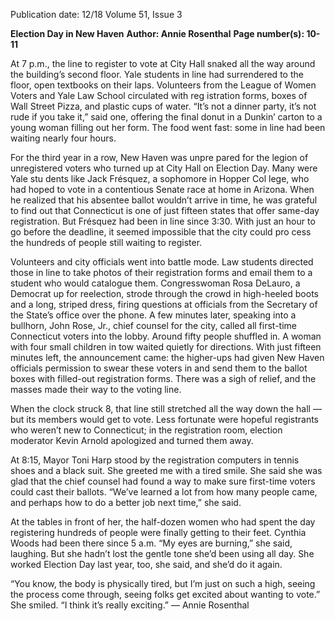 Publication date: 12/18
Volume 51, Issue 3

**Election Day in New Haven**
**Author: Annie Rosenthal**
**Page number(s): 10-11**

At 7 p.m., the line to register to vote at City Hall 
snaked all the way around the building’s second floor. 
Yale students in line had surrendered to the floor, open 
textbooks on their laps. Volunteers from the League of 
Women Voters and Yale Law School circulated with reg­
istration forms, boxes of Wall Street Pizza, and plastic 
cups of water. “It’s not a dinner party, it’s not rude if you 
take it,” said one, offering the final donut in a Dunkin’ 
carton to a young woman filling out her form. The food 
went fast: some in line had been waiting nearly four 
hours.

For the third year in a row, New Haven was unpre­
pared for the legion of unregistered voters who turned 
up at City Hall on Election Day. Many were Yale stu­
dents like Jack Frésquez, a sophomore in Hopper Col­
lege, who had hoped to vote in a contentious Senate 
race at home in Arizona. When he realized that his 
absentee ballot wouldn’t arrive in time, he was grateful 
to find out that Connecticut is one of just fifteen states 
that offer same-day registration. But Frésquez had been 
in line since 3:30. With just an hour to go before the 
deadline, it seemed impossible that the city could pro­
cess the hundreds of people still waiting to register.

Volunteers and city officials went into battle mode. 
Law students directed those in line to take photos of 
their registration forms and email them to a student who 
would catalogue them. Congresswoman Rosa DeLauro, 
a Democrat up for reelection, strode through the crowd 
in high-heeled boots and a long, striped dress, firing 
questions at officials from the Secretary of the State’s 
office over the phone. A few minutes later, speaking into 
a bullhorn, John Rose, Jr., chief counsel for the city, 
called all first-time Connecticut voters into the lobby. 
Around fifty people shuffled in. A woman with four 
small children in tow waited quietly for directions. With 
just fifteen minutes left, the announcement came: the 
higher-ups had given New Haven officials permission to 
swear these voters in and send them to the ballot boxes 
with filled-out registration forms. There was a sigh of 
relief, and the masses made their way to the voting line.

When the clock struck 8, that line still stretched all 
the way down the hall –– but its members would get 
to vote. Less fortunate were hopeful registrants who 
weren’t new to Connecticut; in the registration room, 
election moderator Kevin Arnold apologized and turned 
them away.

At 8:15, Mayor Toni Harp stood by the registration 
computers in tennis shoes and a black suit. She greeted 
me with a tired smile. She said she was glad that the 
chief counsel had found a way to make sure first-time 
voters could cast their ballots. “We’ve learned a lot from 
how many people came, and perhaps how to do a better 
job next time,” she said.

At the tables in front of her, the half-dozen women 
who had spent the day registering hundreds of people 
were finally getting to their feet. Cynthia Woods had 
been there since 5 a.m. “My eyes are burning,” she said, 
laughing. But she hadn’t lost the gentle tone she’d been 
using all day. She worked Election Day last year, too, 
she said, and she’d do it again.

“You know, the body is physically tired, but I’m just 
on such a high, seeing the process come through, seeing 
folks get excited about wanting to vote.” She smiled. “I 
think it’s really exciting.”
— Annie Rosenthal